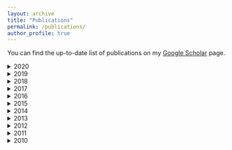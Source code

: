 ```yaml
---
layout: archive
title: "Publications"
permalink: /publications/
author_profile: true
---
```


You can find the up-to-date list of publications on my [Google Scholar](https://scholar.google.com.au/citations?user=o98HOrMAAAAJ) page.


<details>
<summary>
2020
</summary>
  <h5>Journals</h5>
     <ul>
    <li>	R. Taib, S. Berkovsky, I. Koprinska, E. Wang, Y. Zeng, J. Li, "Personality Sensing: Detection of Personality Traits Using Physiological Responses to Image and Video Stimuli", ACM Transactions on Interactive Intelligent Systems (TiiS), vol. 10(3), e. 18, 2020 <a href="https://shlomo-berkovsky.github.io/files/pdf/TiiS20.pdf">[PDF]</a></li>
    <li>	D. Jannach, B. Mobasher, S. Berkovsky "Research Directions in Session-Based and Sequential Recommendation", User Modeling and User-Adapted Interaction (UMUAI), vol. 30(4), pp. 609-616, 2020 <a href="https://shlomo-berkovsky.github.io/files/pdf/UMUAI20.pdf">[PDF]</a></li>
    <li>	S. Liu, Z. Shah, A. Sav, C. Russo, S. Berkovsky, Y. Qian, E. Coiera, A. Di Ieva, "Isocitrate Dehydrogenase (IDH) Status Prediction in Histopathology Images of Gliomas using Deep Learning", Nature Scientific Reports, vol. 10, e. 7733, 2020 <a href="https://shlomo-berkovsky.github.io/files/pdf/SciRep20.pdf">[PDF]</a></li>
    <li>	R. Taib, S. Berkovsky, "Modeling Humans via Physiological and Behavioral Signals", ACM Interactions, vol. 27(3), pp. 30-34, 2020 <a href="https://shlomo-berkovsky.github.io/files/pdf/Interactions20.pdf">[PDF]</a></li>
    <li>	A.B. Kocaballi, J.C. Quiroz, D. Rezazadegan, S. Berkovsky, F. Magrabi, E. Coiera, L. Laranjo, "Responses of Conversational Agents to Health and Lifestyle Prompts: An Investigation of Appropriateness and Presentation Structures", Journal of Medical Internet Research (JMIR), vol. 22(2), e. 15823, 2020 <a href="https://shlomo-berkovsky.github.io/files/pdf/JMIR20.pdf">[PDF]</a></li>
    </ul>
  
  <h5>Conferences</h5>
  <ul>
  <li> V. Bogina, J. Sheidin, T. Kuflik, S. Berkovsky, "Visualizing Program Genres' Temporal-Based Similarity in Linear TV Recommendations", Int. Conf. on Advanced Visual Interfaces (AVI), e. 69, 2020 <a href="https://shlomo-berkovsky.github.io/files/pdf/AVI20.pdf">[PDF]</a></li>
  <li>	R.V. Sharan, S. Berkovsky, Ronnie Taib, Irena Koprinska, Jingjie Li, "Detecting Personality Traits using Inter-Hemispheric Asynchrony of the Brainwaves", Int. Conf. of the Engineering in Medicine and Biology Society (EMBC), pp. 62-65, 2020 <a href="https://shlomo-berkovsky.github.io/files/pdf/EMBC20d.pdf">[PDF]</a></li>
  <li>	R.V. Sharan, S. Berkovsky, "Epileptic Seizure Detection using Multi-Channel EEG Wavelet Power Spectra and 1-D Convolutional Neural Networks", Int. Conf. of the Engineering in Medicine and Biology Society (EMBC), pp. 545-548, 2020 <a href="https://shlomo-berkovsky.github.io/files/pdf/EMBC20c.pdf">[PDF]</a></li>
  <li>	R.V. Sharan, S. Berkovsky, H. Xiong, E. Coiera, "ECG-Derived Heart Rate Variability Interpolation and 1-D Convolutional Neural Networks for Detecting Sleep Apnea", Int. Conf. of the Engineering in Medicine and Biology Society (EMBC), pp. 637-640, 2020 <a href="https://shlomo-berkovsky.github.io/files/pdf/EMBC20b.pdf">[PDF]</a></li>
  <li>	R.V. Sharan, S. Berkovsky, S. Liu, "Voice Command Recognition using Biologically Inspired Time-Frequency Representation and Convolutional Neural Networks", Int. Conf. of the Engineering in Medicine and Biology Society (EMBC), pp. 998-1001, 2020 <a href="https://shlomo-berkovsky.github.io/files/pdf/EMBC20e.pdf">[PDF]</a></li>
  <li>	H. Xiong, S. Berkovsky, R.V. Sharan, S. Liu, E. Coiera, "Robust Vision Based Workout Analysis using Diversified Deep Latent Variable Model", Int. Conf. of the Engineering in Medicine and Biology Society (EMBC), pp. 2155-2158, 2020 <a href="https://shlomo-berkovsky.github.io/files/pdf/EMBC20a.pdf">[PDF]</a></li>
  <li> A.B. Kocaballi, E. Coiera, S. Berkovsky, "Revisiting Habitability in Conversational Systems", Int. Conf. on Human Factors in Computing Systems (CHI), e. 205, 2020 <a href="https://shlomo-berkovsky.github.io/files/pdf/CHI20.pdf">[PDF]</a></li>

  </ul>
</details>

<details>
<summary>
2019
</summary>
  <h5>Journals</h5>
  <ul>
  <li>	J.C. Quiroz, L. Laranjo, A.B. Kocaballi, S. Berkovsky, D. Rezazadegan, E. Coiera, "Challenges of Developing a Digital Scribe to Reduce Clinical Documentation Burden", NPJ Digital Medicine, vol. 2, e. 114, 2019
  <li> A.B. Kocaballi, S. Berkovsky, J.C. Quiroz, L. Laranjo, H.L. Tong, D. Rezazadegan, A. Briatore, E. Coiera, "The Personalization of Conversational Agents in Healthcare: Systematic Review", Journal of Medical Internet Research (JMIR), vol. 21(11), e. 15360, 2019

  </ul>
  <h5>Books/Edited</h5>
  <h5>Chapters</h5>
  <h5>Conferences</h5>
  <h5>Workshops</h5>
</details>

<details>
<summary>
2018
</summary>
  <h5>Journals</h5>
  <h5>Books/Edited</h5>
  <h5>Chapters</h5>
  <h5>Conferences</h5>
  <h5>Workshops</h5>
</details>

<details>
<summary>
2017
</summary>
  <h5>Journals</h5>
  <h5>Books/Edited</h5>
  <h5>Chapters</h5>
  <h5>Conferences</h5>
  <h5>Workshops</h5>
</details>

<details>
<summary>
2016
</summary>
  <h5>Journals</h5>
  <h5>Books/Edited</h5>
  <h5>Chapters</h5>
  <h5>Conferences</h5>
  <h5>Workshops</h5>
</details>

<details>
<summary>
2015
</summary>
  <h5>Journals</h5>
  <h5>Books/Edited</h5>
  <h5>Chapters</h5>
  <h5>Conferences</h5>
  <h5>Workshops</h5>
</details>

<details>
<summary>
2014
</summary>
  <h5>Journals</h5>
  <h5>Books/Edited</h5>
  <h5>Chapters</h5>
  <h5>Conferences</h5>
  <h5>Workshops</h5>
</details>

<details>
<summary>
2013
</summary>
  <h5>Journals</h5>
  <h5>Books/Edited</h5>
  <h5>Chapters</h5>
  <h5>Conferences</h5>
  <h5>Workshops</h5>
</details>

 <details>
<summary>
2012
</summary>
  <h5>Journals</h5>
  <h5>Books/Edited</h5>
  <h5>Chapters</h5>
  <h5>Conferences</h5>
  <h5>Workshops</h5>
</details>

<details>
<summary>
2011
</summary>
  <h5>Journals</h5>
  <h5>Books/Edited</h5>
  <h5>Chapters</h5>
  <h5>Conferences</h5>
  <h5>Workshops</h5>
</details>

<details>
<summary>
2010
</summary>
  <h5>Journals</h5>
  <h5>Books/Edited</h5>
  <h5>Chapters</h5>
  <h5>Conferences</h5>
  <h5>Workshops</h5>
</details>
